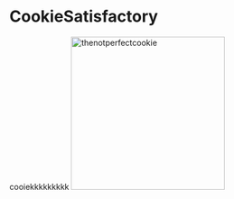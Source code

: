 # CookieSatisfactory
cooiekkkkkkkkk
<img width="272" alt="thenotperfectcookie" src="https://github.com/user-attachments/assets/a6f8c5e9-62b1-4fb6-b258-c4f6993b2712" />
